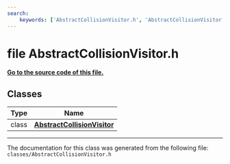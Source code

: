 ```yaml
---
search:
    keywords: ['AbstractCollisionVisitor.h', 'AbstractCollisionVisitor']
---
```


# file AbstractCollisionVisitor.h

**[Go to the source code of this file.](_abstract_collision_visitor_8h_source.md)**
## Classes

|Type|Name|
|-----|-----|
|class|[**AbstractCollisionVisitor**](class_abstract_collision_visitor.md)|




----------------------------------------
The documentation for this class was generated from the following file: `classes/AbstractCollisionVisitor.h`
